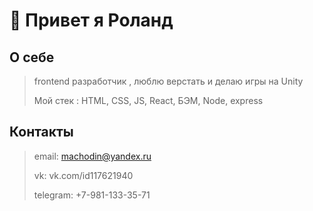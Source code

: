 # 👋 Привет я Роланд

## О себе
>frontend разработчик , люблю верстать и делаю игры на Unity
>
>Мой стек : HTML, CSS, JS, React, БЭМ, Node, express

## Контакты
>email: machodin@yandex.ru
>
>vk: vk.com/id117621940
>
>telegram: +7-981-133-35-71
